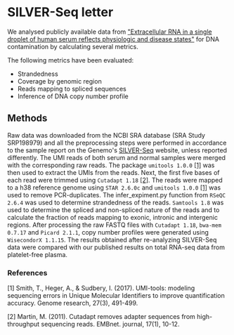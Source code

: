 # SILVER-Seq letter
We analysed publicly available data from ["Extracellular RNA in a single droplet of human serum reflects physiologic and disease states"](https://www.pnas.org/content/116/38/19200.short) for DNA contamination by calculating several metrics.

The following metrics have been evaluated: 
* Strandedness
* Coverage by genomic region
* Reads mapping to spliced sequences
* Inference of DNA copy number profile

## Methods
Raw data was downloaded from the NCBI SRA database (SRA Study SRP198979) and all the preprocessing steps were performed in accordance to the sample report on the Genemo's [SILVER-Seq](https://genemo.com/services/silver-seq/) website, unless reported differently. The UMI reads of both serum and normal samples were merged with the corresponding raw reads. The package ```umitools 1.0.0``` [[1]](#1) was then used to extract the UMIs from the reads. Next, the first five bases of each read were trimmed using ```Cutadapt 1.18``` [[2]](#2). The reads were mapped to a h38 reference genome using ```STAR 2.6.0c``` and ```umitools 1.0.0``` [[1]](#1) was used to remove PCR-duplicates. The infer_expiment.py function from ```RSeQC 2.6.4``` was used to determine strandedness of the reads. ```Samtools 1.8``` was used to determine the spliced and non-spliced nature of the reads and to calculate the fraction of reads mapping to exonic, intronic and intergenic regions. After processing the raw FASTQ files with ```Cutadapt 1.18```, ```bwa-mem 0.7.17``` and ```Picard 2.1.1```, copy number profiles were generated using ```WisecondorX 1.1.15```. The results obtained after re-analyzing SILVER-Seq data were compared with our published results on total RNA-seq data from platelet-free plasma. 

### References
<a id="1">[1]</a> 
Smith, T., Heger, A., & Sudbery, I. (2017). 
UMI-tools: modeling sequencing errors in Unique Molecular Identifiers to improve quantification accuracy. 
Genome research, 27(3), 491-499.

<a id="2">[2]</a> 
Martin, M. (2011).
Cutadapt removes adapter sequences from high-throughput sequencing reads.
EMBnet. journal, 17(1), 10-12.
